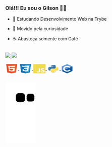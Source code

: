 ### Olá!!! Eu sou o Gilson :raising_hand_man:
- 🌱 Estudando Desenvolvimento Web na Trybe
- 🔭 Movido pela curiosidade
- ☕ Abasteça somente com Café
  
  ##
 
<div>
  <a href="https://github.com/gialencar">
  <img height="165em" src="https://github-readme-stats.vercel.app/api?username=gialencar&show_icons=true&theme=gruvbox&include_all_commits=true&count_private=true"/>
  <img height="165em" src="https://github-readme-stats.vercel.app/api/top-langs/?username=gialencar&layout=compact&langs_count=7&theme=gruvbox"/>
</div>
<div style="display: inline_block"><br>
  <img align="center" alt="HTML" height="30" width="40" src="https://raw.githubusercontent.com/devicons/devicon/master/icons/html5/html5-original.svg">
  <img align="center" alt="CSS" height="30" width="40" src="https://raw.githubusercontent.com/devicons/devicon/master/icons/css3/css3-original.svg">
  <img align="center" alt="Js" height="30" width="40" src="https://raw.githubusercontent.com/devicons/devicon/master/icons/javascript/javascript-plain.svg">
  <img align="center" alt="Python" height="30" width="40" src="https://raw.githubusercontent.com/devicons/devicon/master/icons/python/python-original.svg">
  <img align="center" alt="C" height="30" width="40" src="https://raw.githubusercontent.com/devicons/devicon/master/icons/c/c-original.svg">
</div>


  ##

![Snake animation](https://github.com/gialencar/gialencar/blob/output/github-contribution-grid-snake.svg)

<!--
**gialencar/gialencar** is a ✨ _special_ ✨ repository because its `README.md` (this file) appears on your GitHub profile.

Here are some ideas to get you started:

- 🔭 I’m currently working on ...
- 🌱 I’m currently learning ...
- 👯 I’m looking to collaborate on ...
- 🤔 I’m looking for help with ...
- 💬 Ask me about ...
- 📫 How to reach me: ...
- 😄 Pronouns: ...
- ⚡ Fun fact: ...
-->
